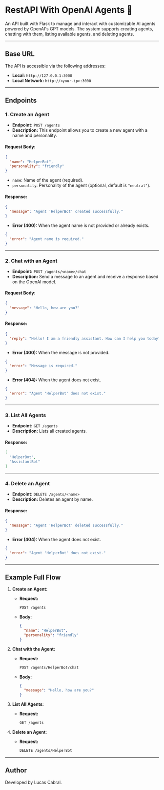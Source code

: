 
# **RestAPI With OpenAI Agents 🤖**

An API built with Flask to manage and interact with customizable AI agents powered by OpenAI's GPT models. The system supports creating agents, chatting with them, listing available agents, and deleting agents.

---

## **Base URL**
The API is accessible via the following addresses:
- **Local:** `http://127.0.0.1:3000`
- **Local Network:** `http://<your-ip>:3000`

---

## **Endpoints**

### **1. Create an Agent**
- **Endpoint:** `POST /agents`
- **Description:** This endpoint allows you to create a new agent with a name and personality.

#### **Request Body:**
```json
{
  "name": "HelperBot",     
  "personality": "friendly" 
}
```
- `name`: Name of the agent (required).
- `personality`: Personality of the agent (optional, default is `"neutral"`).

#### **Response:**
```json
{
  "message": "Agent 'HelperBot' created successfully."
}
```

- **Error (400):** When the agent name is not provided or already exists.
```json
{
  "error": "Agent name is required."
}
```

---

### **2. Chat with an Agent**
- **Endpoint:** `POST /agents/<name>/chat`
- **Description:** Send a message to an agent and receive a response based on the OpenAI model.

#### **Request Body:**
```json
{
  "message": "Hello, how are you?"
}
```

#### **Response:**
```json
{
  "reply": "Hello! I am a friendly assistant. How can I help you today?"
}
```

- **Error (400):** When the message is not provided.
```json
{
  "error": "Message is required."
}
```
- **Error (404):** When the agent does not exist.
```json
{
  "error": "Agent 'HelperBot' does not exist."
}
```

---

### **3. List All Agents**
- **Endpoint:** `GET /agents`
- **Description:** Lists all created agents.

#### **Response:**
```json
[
  "HelperBot",
  "AssistantBot"
]
```

---

### **4. Delete an Agent**
- **Endpoint:** `DELETE /agents/<name>`
- **Description:** Deletes an agent by name.

#### **Response:**
```json
{
  "message": "Agent 'HelperBot' deleted successfully."
}
```

- **Error (404):** When the agent does not exist.
```json
{
  "error": "Agent 'HelperBot' does not exist."
}
```

---

## **Example Full Flow**

1. **Create an Agent:**
   - **Request:**
     ```bash
     POST /agents
     ```
   - **Body:**
     ```json
     {
       "name": "HelperBot",
       "personality": "friendly"
     }
     ```

2. **Chat with the Agent:**
   - **Request:**
     ```bash
     POST /agents/HelperBot/chat
     ```
   - **Body:**
     ```json
     {
       "message": "Hello, how are you?"
     }
     ```

3. **List All Agents:**
   - **Request:**
     ```bash
     GET /agents
     ```

4. **Delete an Agent:**
   - **Request:**
     ```bash
     DELETE /agents/HelperBot
     ```

---

## **Author**
Developed by Lucas Cabral.

